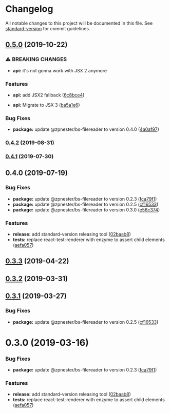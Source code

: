 # Changelog

All notable changes to this project will be documented in this file. See [standard-version](https://github.com/conventional-changelog/standard-version) for commit guidelines.

## [0.5.0](https://github.com/erykpiast/bs-react-dropzone/compare/v0.4.2...v0.5.0) (2019-10-22)


### ⚠ BREAKING CHANGES

* **api:** it's not gonna work with JSX 2 anymore

### Features

* **api:** add JSX2 fallback ([6c8bce4](https://github.com/erykpiast/bs-react-dropzone/commit/6c8bce4))


* **api:** Migrate to JSX 3 ([ba5a1e6](https://github.com/erykpiast/bs-react-dropzone/commit/ba5a1e6))


### Bug Fixes

* **package:** update @zpnester/bs-filereader to version 0.4.0 ([4a0af97](https://github.com/erykpiast/bs-react-dropzone/commit/4a0af97))

### [0.4.2](https://github.com/erykpiast/bs-react-dropzone/compare/v0.4.1...v0.4.2) (2019-08-31)



### [0.4.1](https://github.com/erykpiast/bs-react-dropzone/compare/v0.4.0...v0.4.1) (2019-07-30)



## 0.4.0 (2019-07-19)


### Bug Fixes

* **package:** update @zpnester/bs-filereader to version 0.2.3 ([fca79f1](https://github.com/erykpiast/bs-react-dropzone/commit/fca79f1))
* **package:** update @zpnester/bs-filereader to version 0.2.5 ([cf16533](https://github.com/erykpiast/bs-react-dropzone/commit/cf16533))
* **package:** update @zpnester/bs-filereader to version 0.3.0 ([e56c374](https://github.com/erykpiast/bs-react-dropzone/commit/e56c374))


### Features

* **release:** add standard-version releasing tool ([02baab8](https://github.com/erykpiast/bs-react-dropzone/commit/02baab8))
* **tests:** replace react-test-renderer with enzyme to assert child elements ([aefa057](https://github.com/erykpiast/bs-react-dropzone/commit/aefa057))



## [0.3.3](https://github.com/erykpiast/bs-react-dropzone/compare/v0.3.2...v0.3.3) (2019-04-22)



## [0.3.2](https://github.com/erykpiast/bs-react-dropzone/compare/v0.3.1...v0.3.2) (2019-03-31)



## [0.3.1](https://github.com/erykpiast/bs-react-dropzone/compare/v0.3.0...v0.3.1) (2019-03-27)


### Bug Fixes

* **package:** update @zpnester/bs-filereader to version 0.2.5 ([cf16533](https://github.com/erykpiast/bs-react-dropzone/commit/cf16533))



# 0.3.0 (2019-03-16)


### Bug Fixes

* **package:** update @zpnester/bs-filereader to version 0.2.3 ([fca79f1](https://github.com/erykpiast/bs-react-dropzone/commit/fca79f1))


### Features

* **release:** add standard-version releasing tool ([02baab8](https://github.com/erykpiast/bs-react-dropzone/commit/02baab8))
* **tests:** replace react-test-renderer with enzyme to assert child elements ([aefa057](https://github.com/erykpiast/bs-react-dropzone/commit/aefa057))
